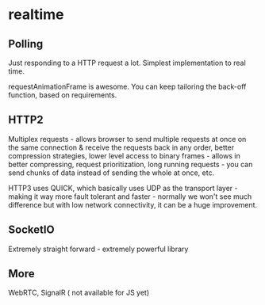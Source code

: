 # realtime

## Polling

Just responding to a HTTP request a lot. Simplest implementation to real time.

requestAnimationFrame is awesome. You can keep tailoring the back-off function, based on requirements.

## HTTP2

Multiplex requests - allows browser to send multiple requests at once on the same connection & receive the requests back in any order, better compression strategies, lower level access to binary frames - allows in better compressing, request prioritization, long running requests - you can send chunks of data instead of sending the whole at once, etc.

HTTP3 uses QUICK, which basically uses UDP as the transport layer -  making it way more fault tolerant and faster - normally we won't see much difference but with low network connectivity, it can be a huge improvement.

## SocketIO

Extremely straight forward - extremely powerful library

## More

WebRTC, SignalR ( not available for JS yet)
